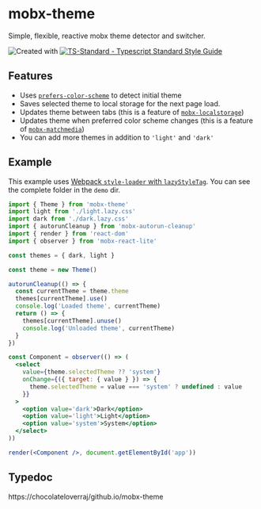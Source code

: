 # mobx-theme
Simple, flexible, reactive mobx theme detector and switcher.

![Created with ](https://img.shields.io/badge/Created%20with-@programmerraj/create-3cb371?style=flat)
[![TS-Standard - Typescript Standard Style Guide](https://badgen.net/badge/code%20style/ts-standard/blue?icon=typescript)](https://github.com/standard/ts-standard)

## Features
- Uses [`prefers-color-scheme`](https://stackoverflow.com/a/57795495/11145447) to detect initial theme
- Saves selected theme to local storage for the next page load.
- Updates theme between tabs (this is a feature of [`mobx-localstorage`](https://npmjs.com/package/mobx-localstorage))
- Updates theme when preferred color scheme changes (this is a feature of [`mobx-matchmedia`](https://npmjs.com/package/mobx-matchmedia))
- You can add more themes in addition to `'light'` and `'dark'`

## Example
This example uses [Webpack `style-loader` with `lazyStyleTag`](https://webpack.js.org/loaders/style-loader/#lazystyletag). You can see the complete folder in the `demo` dir.
```jsx
import { Theme } from 'mobx-theme'
import light from './light.lazy.css'
import dark from './dark.lazy.css'
import { autorunCleanup } from 'mobx-autorun-cleanup'
import { render } from 'react-dom'
import { observer } from 'mobx-react-lite'

const themes = { dark, light }

const theme = new Theme()

autorunCleanup(() => {
  const currentTheme = theme.theme
  themes[currentTheme].use()
  console.log('Loaded theme', currentTheme)
  return () => {
    themes[currentTheme].unuse()
    console.log('Unloaded theme', currentTheme)
  }
})

const Component = observer(() => (
  <select
    value={theme.selectedTheme ?? 'system'}
    onChange={({ target: { value } }) => {
      theme.selectedTheme = value === 'system' ? undefined : value
    }}
  >
    <option value='dark'>Dark</option>
    <option value='light'>Light</option>
    <option value='system'>System</option>
  </select>
))

render(<Component />, document.getElementById('app'))

```

## Typedoc
https://chocolateloverraj/github.io/mobx-theme
